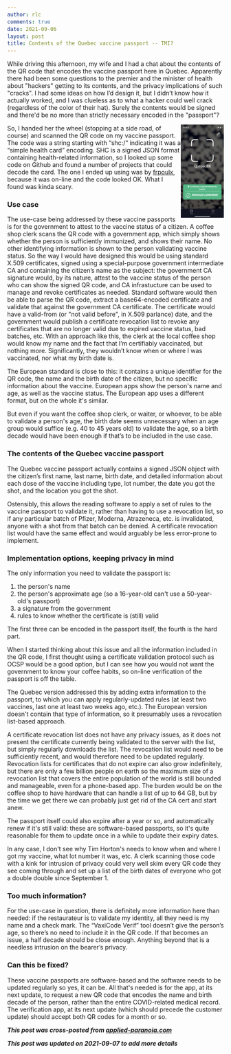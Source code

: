 ```yaml
---
author: rlc
comments: true
date: 2021-09-06
layout: post
title: Contents of the Quebec vaccine passport -- TMI?
---
```


While driving this afternoon, my wife and I had a chat about the contents of the QR code that encodes the vaccine passport here in Quebec. Apparently there had been some questions to the premier and the minister of health about "hackers" getting to its contents, and the privacy implications of such "cracks". I had some ideas on how I’d design it, but I didn’t know how it actually worked, and I was clueless as to what a hacker could well crack (regardless of the color of their hat). Surely the contents would be signed and there'd be no more than strictly necessary encoded in the "passport"?

<!--more-->

<img src="/assets/2021/09/IMG_9C01CED190C6-1.JPEG" width="100px" align="right" alt="" />

So, I handed her the wheel (stopping at a side road, of course) and scanned the QR code on my vaccine passport. The code was a string starting with “shc:/“ indicating it was a “simple health card” encoding. SHC is a signed JSON format containing health-related information, so I looked up some code on Github and found a number of projects that could decode the card. The one I ended up using was by [frpoulx](https://github.com/fproulx/shc-covid19-decoder), because it was on-line and the code looked OK. What I found was kinda scary.

### Use case

The use-case being addressed by these vaccine passports is for the government to attest to the vaccine status of a citizen. A coffee shop clerk scans the QR code with a government app, which simply shows whether the person is sufficiently immunized, and shows their name. No other identifying information is shown to the person validating vaccine status. So the way I would have designed this would be using standard X.509 certificates, signed using a special-purpose government intermediate CA and containing the citizen’s name as the subject: the government CA signature would, by its nature, attest to the vaccine status of the person who can show the signed QR code, and CA infrastucture can be used to manage and revoke certificates as needed. Standard software would then be able to parse the QR code, extract a base64-encoded certificate and validate that against the government CA certificate. The certificate would have a valid-from (or "not valid before", in X.509 parlance) date, and the government would publish a certificate revocation list to revoke any certificates that are no longer valid due to expired vaccine status, bad batches, etc. With an approach like this, the clerk at the local coffee shop would know my name and the fact that I’m certifiably vaccinated, but nothing more. Significantly, they wouldn’t know when or where I was vaccinated, nor what my birth date is.

The European standard is close to this: it contains a unique identifier for the QR code, the name and the birth date of the citizen, but no specific information about the vaccine. European apps show the person's name and age, as well as the vaccine status. The European app uses a different format, but on the whole it's similar.

But even if you want the coffee shop clerk, or waiter, or whoever, to be able to validate a person's age, the birth date seems unnecessary when an age group would suffice (e.g. 40 to 45 years old) to validate the age, so a birth decade would have been enough if that’s to be included in the use case.

### The contents of the Quebec vaccine passport

The Quebec vaccine passport actually contains a signed JSON object with the citizen’s first name, last name, birth date, and detailed information about each dose of the vaccine including type, lot number, the date you got the shot, and the location you got the shot.

Ostensibly, this allows the reading software to apply a set of rules to the vaccine passport to validate it, rather than having to use a revocation list, so if any particular batch of Pfizer, Moderna, Atrazeneca, etc. is invalidated, anyone with a shot from that batch can be denied. A certificate revocation list would have the same effect and would arguably be less error-prone to implement.

### Implementation options, keeping privacy in mind

The only information you need to validate the passport is:

1. the person's name
2. the person's approximate age (so a 16-year-old can't use a 50-year-old's passport)
3. a signature from the government
4. rules to know whether the certificate is (still) valid

The first three can be encoded in the passport itself, the fourth is the hard part.

When I started thinking about this issue and all the information included in the QR code, I first thought using a certificate validation protocol such as OCSP would be a good option, but I can see how you would not want the government to know your coffee habits, so on-line verification of the passport is off the table.

The Quebec version addressed this by adding extra information to the passport, to which you can apply regularly-updated rules (at least two vaccines, last one at least two weeks ago, etc.). The European version doesn't contain that type of information, so it presumably uses a revocation list-based approach.

A certificate revocation list does not have any privacy issues, as it does not present the certificate currently being validated to the server with the list, but simply regularly downloads the list. The revocation list would need to be sufficiently recent, and would therefore need to be updated regularly. Revocation lists for certificates that do not expire can also grow indefinitely, but there are only a few billion people on earth so the maximum size of a revocation list that covers the entire population of the world is still bounded and manageable, even for a phone-based app. The burden would be on the coffee shop to have hardware that can handle a list of up to 64 GB, but by the time we get there we can probably just get rid of the CA cert and start anew.

The passport itself could also expire after a year or so, and automatically renew if it's still valid: these are software-based passports, so it's quite reasonable for them to update once in a while to update their expiry dates.

In any case, I don't see why Tim Horton's needs to know when and where I got my vaccine, what lot number it was, etc. A clerk scanning those code with a kink for intrusion of privacy could very well skim every QR code they see coming through and set up a list of the birth dates of everyone who got a double double since September 1.

### Too much information?

For the use-case in question, there is definitely more information here than needed: if the restaurateur is to validate my identity, all they need is my name and a check mark. The “VaxiCode Verif” tool doesn’t give the person’s age, so there’s no need to include it in the QR code. If that becomes an issue, a half decade should be close enough. Anything beyond that is a needless intrusion on the bearer’s privacy.

### Can this be fixed?

These vaccine passports are software-based and the software needs to be updated regularly so yes, it can be. All that's needed is for the app, at its next update, to request a new QR code that encodes the name and birth decade of the person, rather than the entire COVID-related medical record. The verification app, at its next update (which should precede the customer update) should accept both QR codes for a month or so.

**_This post was cross-posted from [applied-paranoia.com](https://applied-paranoia.com/2021/09/06/vaxicode-tmi.html)_**

**_This post was updated on 2021-09-07 to add more details_**
